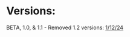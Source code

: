 # Versions:
BETA, 1.0, & 1.1 - Removed
1.2 versions:
<a href="https://notblocked.github.io/index/1-12-24.html">1/12/24</a>
